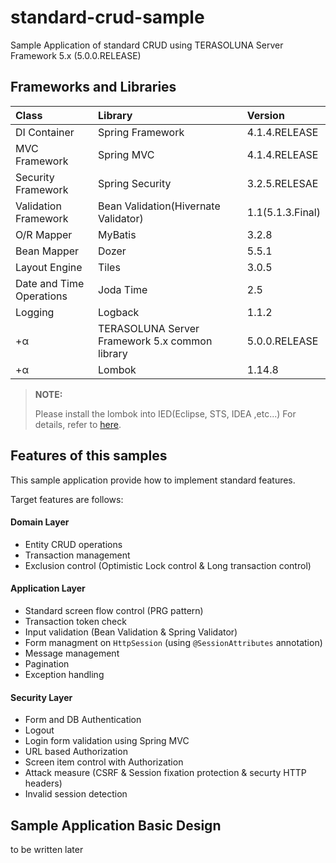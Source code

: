 # standard-crud-sample
Sample Application of standard CRUD using TERASOLUNA Server Framework 5.x (5.0.0.RELEASE)

## Frameworks and Libraries

|Class|Library|Version|
|:---|:---|:---|
|DI Container|Spring Framework|4.1.4.RELEASE|
|MVC Framework|Spring MVC|4.1.4.RELEASE|
|Security Framework|Spring Security|3.2.5.RELESAE|
|Validation Framework|Bean Validation(Hivernate Validator)|1.1(5.1.3.Final)|
|O/R Mapper|MyBatis|3.2.8|
|Bean Mapper|Dozer|5.5.1|
|Layout Engine|Tiles|3.0.5|
|Date and Time Operations|Joda Time|2.5|
|Logging|Logback|1.1.2|
|+α|TERASOLUNA Server Framework 5.x common library|5.0.0.RELEASE|
|+α|Lombok|1.14.8|

> **NOTE:**
>
> Please install the lombok into  IED(Eclipse, STS, IDEA ,etc...)
> For details, refer to [here](http://projectlombok.org/download.html).

## Features of this samples
This sample application provide how to implement standard features.

Target features are follows:

#### Domain Layer
* Entity CRUD operations
* Transaction management
* Exclusion control (Optimistic Lock control & Long transaction control)

#### Application Layer
* Standard screen flow control (PRG pattern)
* Transaction token check
* Input validation (Bean Validation & Spring Validator)
* Form managment on `HttpSession` (using `@SessionAttributes` annotation)
* Message management
* Pagination
* Exception handling

#### Security Layer
* Form and DB Authentication
* Logout
* Login form validation using Spring MVC
* URL based Authorization
* Screen item control with Authorization 
* Attack measure (CSRF & Session fixation protection & securty HTTP headers)
* Invalid session detection


## Sample Application Basic Design

to be written later

